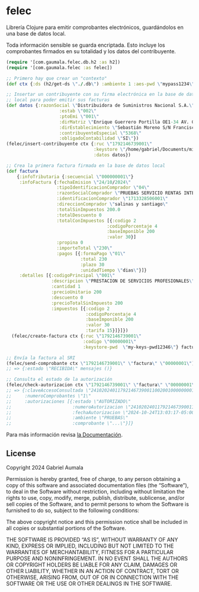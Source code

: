 # felec

Librería Clojure para emitir comprobantes electrónicos, guardándolos en una
base de datos local.

Toda información sensible se guarda encriptada. Esto incluye los comprobantes
firmados en su totalidad y los datos del contribuyente.

```clojure
(require '[com.gaumala.felec.db.h2 :as h2])
(require '[com.gaumala.felec :as felec])

;; Primero hay que crear un "contexto"
(def ctx {:ds (h2/get-ds \"./.db\") :ambiente 1 :aes-pwd \"mypass1234\"})

;; Insertar un contribuyente con su firma electrónica en la base de datos
;; local para poder emitir sus facturas
(def datos {:razonSocial \"Distribuidora de Suministros Nacional S.A.\"
                    :estab \"002\"
                    :ptoEmi \"001\"
                    :dirMatriz \"Enrique Guerrero Portilla OE1-34 AV. Galo Plaza Lasso\"
                    :dirEstablecimiento \"Sebastián Moreno S/N Francisco García\"
                    :contribuyenteEspecial \"5368\"
                    :obligadoContabilidad \"SI\"})
(felec/insert-contribuyente ctx {:ruc \"1792146739001\"
                                 :keystore \"/home/gabriel/Documents/mi_firma.p12\"
                                 :datos datos})

;; Crea la primera factura firmada en la base de datos local
(def factura
    {:infoTributaria {:secuencial \"000000001\"}
     :infoFactura {:fechaEmision \"24/10/2024\"
                   :tipoIdentificacionComprador \"04\"
                   :razonSocialComprador \"PRUEBAS SERVICIO RENTAS INTERNAS\"
                   :identificacionComprador \"1713328506001\"
                   :direccionComprador \"salinas y santiago\"
                   :totalSinImpuestos 200.0
                   :totalDescuento 0
                   :totalConImpuestos [{:codigo 2
                                      :codigoPorcentaje 4
                                      :baseImponible 200
                                      :valor 30}]
                   :propina 0
                   :importeTotal \"230\"
                   :pagos [{:formaPago \"01\"
                            :total 230
                            :plazo 30
                            :unidadTiempo \"dias\"}]}
     :detalles [{:codigoPrincipal \"001\"
                 :descripcion \"PRESTACION DE SERVICIOS PROFESIONALES\"
                 :cantidad 1
                 :precioUnitario 200
                 :descuento 0
                 :precioTotalSinImpuesto 200
                 :impuestos [{:codigo 2
                              :codigoPorcentaje 4
                              :baseImponible 200
                              :valor 30
                              :tarifa 15}]}]})
  (felec/create-factura ctx {:ruc \"1792146739001\"
                             :codigo \"00000001\"
                             :keystore-pwd  \"my-keys-pwd12346\"} factura)

;; Envía la factura al SRI
(felec/send-comprobante ctx \"1792146739001\" \"factura\" \"00000001\")
;; => {:estado \"RECIBIDA\" mensajes ()}

;; Consulta el estado de la autorización
(felec/check-autorizacion ctx \"1792146739001\" \"factura\" \"00000001\")
;; => {:claveAccesoConsultada \"2410202401179214673900110020010000000010000000113\"
;;     :numeroComprobantes \"1\"
;;     :autorizaciones [{:estado \"AUTORIZADO\"
;;                       :numeroAutorizacion \"2410202401179214673900110020010000000010000000113\"
;;                       :fechaAutorizacion \"2024-10-24T13:03:17-05:00\"
;;                       :ambiente \"PRUEBAS\"
;;                       :comprobante \"...\"}]}
```

Para más información revisa [la Documentación](https://gaumala.github.io/felec/).

## License



Copyright 2024 Gabriel Aumala

Permission is hereby granted, free of charge, to any person obtaining a copy of this software and associated documentation files (the “Software”), to deal in the Software without restriction, including without limitation the rights to use, copy, modify, merge, publish, distribute, sublicense, and/or sell copies of the Software, and to permit persons to whom the Software is furnished to do so, subject to the following conditions:

The above copyright notice and this permission notice shall be included in all copies or substantial portions of the Software.

THE SOFTWARE IS PROVIDED “AS IS”, WITHOUT WARRANTY OF ANY KIND, EXPRESS OR IMPLIED, INCLUDING BUT NOT LIMITED TO THE WARRANTIES OF MERCHANTABILITY, FITNESS FOR A PARTICULAR PURPOSE AND NONINFRINGEMENT. IN NO EVENT SHALL THE AUTHORS OR COPYRIGHT HOLDERS BE LIABLE FOR ANY CLAIM, DAMAGES OR OTHER LIABILITY, WHETHER IN AN ACTION OF CONTRACT, TORT OR OTHERWISE, ARISING FROM, OUT OF OR IN CONNECTION WITH THE SOFTWARE OR THE USE OR OTHER DEALINGS IN THE SOFTWARE.

